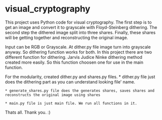 # visual_cryptography

This project uses Python code for visual cryptography. The first step is to get an image and convert it to grayscale with Floyd-Steinberg dithering.
The second step the dithered image split into three shares. Finally, these shares will be getting together and reconstructing the original image.

Input can be RGB or Grayscale. At dither.py file image turn into grayscale anyway. So dithering function works for both. 
In this project there are two different function for dithering. Jarvis Judice Ninke dithering method created more easily. So this function choosen one 
for use in the main function.

For the modularity, created dither.py and shares.py files.
    * dither.py file just does the dithering part as you can understand looking file' name. 
    
    * generate_shares.py file does the generates shares, saves shares and reconstructs the original image using shares

    * main.py file is just main file. We run all functions in it.

Thats all. Thank you. :)